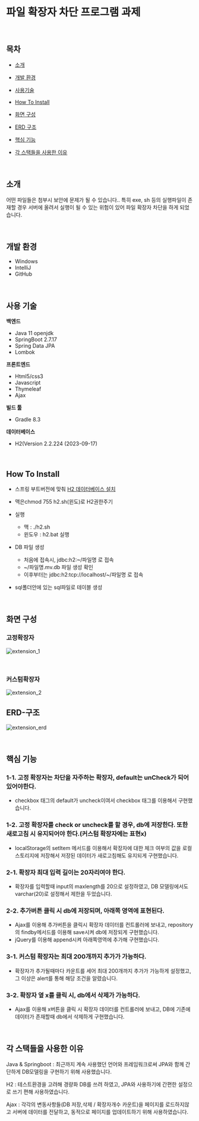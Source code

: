 # 파일 확장자 차단 프로그램 과제

<br>


## 목차

- [소개](#소개)
- [개발 환경](#개발-환경)
- [사용기술](#사용-기술)
- [How To Install](#How-To-Install)

- [화면 구성](#화면-구성)

- [ERD 구조](#erd-구조)

- [핵심 기능](#핵심-기능)

- [각 스택들을 사용한 이유](#각-스택들을-사용한-이유)

  
<br>


## 소개

어떤 파일들은 첨부시 보안에 문제가 될 수 있습니다.. 특히 exe, sh 등의 실행파일이 존재할 경우 서버에 올려서 실행이 될 수 있는 위험이 있어 파일 확장자 차단을 하게 되었습니다. <br>

<br>


## 개발 환경

- Windows
- IntelliJ
- GitHub
<br>

## 사용 기술

**백엔드**

- Java 11 openjdk
- SpringBoot 2.7.17
- Spring Data JPA
- Lombok

**프론트엔드**

- Html5/css3
- Javascript
- Thymeleaf
- Ajax

**빌드 툴**

- Gradle 8.3

**데이터베이스**

- H2(Version 2.2.224 (2023-09-17)
<br>

## How To Install

- 스프링 부트버전에 맞춰 [H2 데이터베이스 설치](#https://www.h2database.com/html/main.html)

- 맥은chmod 755 h2.sh(윈도)로 H2권한주기
- 실행
  - 맥 : ./h2.sh
  - 윈도우 :  h2.bat 실행
- DB 파일 생성
  - 처음에 접속시, jdbc:h2:~/파일명 로 접속
  - ~/파일명.mv.db 파일 생성 확인 
  - 이후부터는 jdbc:h2:tcp://localhost/~/파일명 로 접속
- sql폴더안에 있는 sql파일로 테이블 생성

<br>


## 화면 구성



<h3>고정확장자</h3>

![extension_1](https://github.com/jeeyoun-kang/codingtest/assets/59076085/276be9a8-37aa-43b6-8a2c-aa24bca7808a)

<br>

<h3>커스텀확장자</h3>

![extension_2](https://github.com/jeeyoun-kang/codingtest/assets/59076085/03ba2d89-168f-48d0-9f8d-f78eb4d1fd75)


## ERD-구조

![extension_erd](https://github.com/HaeBangProject/HAEBANG/assets/59076085/4c998521-b7e4-4a6d-9f12-41ebd3409aea)

<br>


## 핵심 기능

### 1-1. 고정 확장자는 차단을 자주하는 확장자, default는 unCheck가 되어 있어야한다.

- checkbox 태그의 default가 uncheck이여서 checkbox 태그를 이용해서 구현했습니다. 



### 1-2. 고정 확장자를 check or uncheck를 할 경우, db에 저장한다. 또한 새로고침 시 유지되어야 한다.(커스텀 확장자에는 표현x)

- localStorage의 setItem 메서드를 이용해서 확장자에 대한 체크 여부의 값을 로컬스토리지에 저장해서 저장된 데이터가 새로고침해도 유지되게 구현했습니다.



### 2-1. 확장자 최대 입력 길이는 20자리여야 한다.

- 확장자를 입력할때 input의 maxlength를 20으로 설정하였고, DB 모델링에서도 varchar(20)로 설정해서 제한을 두었습니다.



### 2-2. 추가버튼 클릭 시 db에 저장되며, 아래쪽 영역에 표현된다.

- Ajax를 이용해 추가버튼을 클릭시 확장자 데이터를 컨트롤러에 보내고, repository의 findby메서드를 이용해 save시켜 db에 저장되게 구현했습니다.
- jQuery를 이용해 append시켜 아래쪽영역에 추가해 구현했습니다.



### 3-1. 커스텀 확장자는 최대 200개까지 추가가 가능하다.

- 확장자가 추가될때마다 카운트를 세어 최대 200개까지 추가가 가능하게 설정했고, 그 이상은 alert를 통해 해당 조건을 알렸습니다.



### 3-2. 확장자 옆 x를 클릭 시, db에서 삭제가 가능하다.

- Ajax를 이용해 x버튼을 클릭 시 확장자 데이터를 컨트롤러에 보내고, DB에 기존에 데이터가 존재할때 db에서 삭제하게 구현했습니다.

<br>


## 각 스택들을 사용한 이유

Java & Springboot : 최근까지 계속 사용했던 언어와 프레임워크로써 JPA와 함께 간단하게 DB모델링을 구현하기 위해 사용했습니다.

H2 : 테스트환경을 고려해 경량화 DB를 쓰려 하였고, JPA와 사용하기에 간편한 설정으로 쓰기 편해 사용하였습니다.

Ajax : 각각의 변동사항들(DB 저장,삭제 / 확장자개수 카운트)을 페이지를 로드하지않고 서버에 데이터를 전달하고, 동적으로 페이지를 업데이트하기 위해 사용하였습니다.

